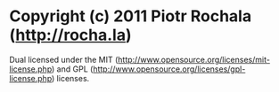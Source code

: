 Copyright (c) 2011 Piotr Rochala (http://rocha.la)
===
Dual licensed under the MIT (http://www.opensource.org/licenses/mit-license.php) and GPL (http://www.opensource.org/licenses/gpl-license.php) licenses.